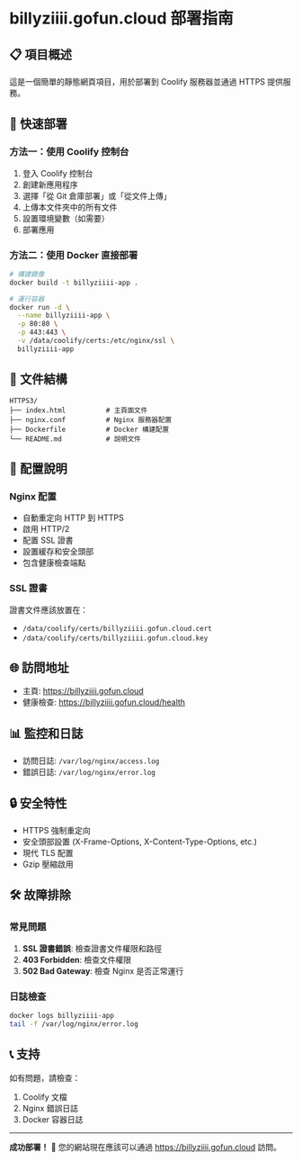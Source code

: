 # billyziiii.gofun.cloud 部署指南

## 📋 項目概述
這是一個簡單的靜態網頁項目，用於部署到 Coolify 服務器並通過 HTTPS 提供服務。

## 🚀 快速部署

### 方法一：使用 Coolify 控制台
1. 登入 Coolify 控制台
2. 創建新應用程序
3. 選擇「從 Git 倉庫部署」或「從文件上傳」
4. 上傳本文件夾中的所有文件
5. 設置環境變數（如需要）
6. 部署應用

### 方法二：使用 Docker 直接部署
```bash
# 構建鏡像
docker build -t billyziiii-app .

# 運行容器
docker run -d \
  --name billyziiii-app \
  -p 80:80 \
  -p 443:443 \
  -v /data/coolify/certs:/etc/nginx/ssl \
  billyziiii-app
```

## 📁 文件結構
```
HTTPS3/
├── index.html          # 主頁面文件
├── nginx.conf          # Nginx 服務器配置
├── Dockerfile          # Docker 構建配置
└── README.md           # 說明文件
```

## 🔧 配置說明

### Nginx 配置
- 自動重定向 HTTP 到 HTTPS
- 啟用 HTTP/2
- 配置 SSL 證書
- 設置緩存和安全頭部
- 包含健康檢查端點

### SSL 證書
證書文件應該放置在：
- `/data/coolify/certs/billyziiii.gofun.cloud.cert`
- `/data/coolify/certs/billyziiii.gofun.cloud.key`

## 🌐 訪問地址
- 主頁: https://billyziiii.gofun.cloud
- 健康檢查: https://billyziiii.gofun.cloud/health

## 📊 監控和日誌
- 訪問日誌: `/var/log/nginx/access.log`
- 錯誤日誌: `/var/log/nginx/error.log`

## 🔒 安全特性
- HTTPS 強制重定向
- 安全頭部設置 (X-Frame-Options, X-Content-Type-Options, etc.)
- 現代 TLS 配置
- Gzip 壓縮啟用

## 🛠️ 故障排除

### 常見問題
1. **SSL 證書錯誤**: 檢查證書文件權限和路徑
2. **403 Forbidden**: 檢查文件權限
3. **502 Bad Gateway**: 檢查 Nginx 是否正常運行

### 日誌檢查
```bash
docker logs billyziiii-app
tail -f /var/log/nginx/error.log
```

## 📞 支持
如有問題，請檢查：
1. Coolify 文檔
2. Nginx 錯誤日誌
3. Docker 容器日誌

---
**成功部署！** 🎉 您的網站現在應該可以通過 https://billyziiii.gofun.cloud 訪問。